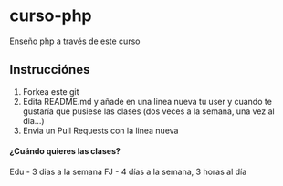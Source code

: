 # curso-php
Enseño php a través de este curso

## Instrucciónes
1. Forkea este git
2. Edita README.md y añade en una linea nueva tu user y cuando te gustaría que pusiese las clases (dos veces a la semana, una vez al dia...)
3. Envia un Pull Requests con la linea nueva


#### ¿Cuándo quieres las clases?
Edu - 3 dias a la semana
FJ  - 4 días a la semana, 3 horas al día
